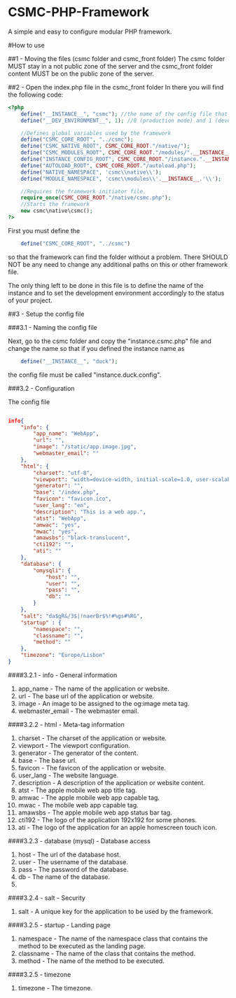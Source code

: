 # CSMC-PHP-Framework
A simple and easy to configure modular PHP framework.

#How to use

##1 - Moving the files (csmc folder and csmc_front folder)
The csmc folder MUST stay in a not public zone of the server and the
csmc_front folder content MUST be on the public zone of the server.

##2 - Open the index.php file in the csmc_front folder
In there you will find the following code:

```php
<?php
	define("__INSTANCE__", "csmc"); //the name of the config file that will be called instance.thisinstancename.config
	define("__DEV_ENVIRONMENT__", 1); //0 (production mode) and 1 (development mode)

	//Defines global variables used by the framework
	define("CSMC_CORE_ROOT", "../csmc");
	define("CSMC_NATIVE_ROOT", CSMC_CORE_ROOT."/native/");
	define("CSMC_MODULES_ROOT", CSMC_CORE_ROOT."/modules/".__INSTANCE__."/");
	define("INSTANCE_CONFIG_ROOT", CSMC_CORE_ROOT."/instance.".__INSTANCE__.".config");
	define("AUTOLOAD_ROOT", CSMC_CORE_ROOT."/autoload.php");
	define("NATIVE_NAMESPACE", 'csmc\\native\\');
	define("MODULE_NAMESPACE", 'csmc\\modules\\'.__INSTANCE__.'\\');

	//Requires the framework initiator file.
	require_once(CSMC_CORE_ROOT."/native/csmc.php");
	//Starts the framework
	new csmc\native\csmc();
?>
```
First you must define the 

```php 
	define("CSMC_CORE_ROOT", "../csmc")
``` 

so that the framework can find the folder without a problem. There SHOULD NOT be any need to change any additional paths on this or other framework file.

The only thing left to be done in this file is to define the name of the instance and to set the development environment accordingly to the status of your project.

##3 - Setup the config file

###3.1 - Naming the config file

Next, go to the csmc folder and copy the "instance.csmc.php" file and change the name so that if you defined the instance name as 

```php
	define("__INSTANCE__", "duck");
```
the config file must be called "instance.duck.config".

###3.2 - Configuration

The config file

```json

info{
    "info": {
        "app_name": "WebApp",
        "url": "",
        "image": "/static/app.image.jpg",
		"webmaster_email": ""
    },
    "html": {
		"charset": "utf-8",
		"viewport": "width=device-width, initial-scale=1.0, user-scalable=no",
		"generator": "",
		"base": "/index.php",
		"favicon": "favicon.ico",
        "user_lang": "en",
        "description": "This is a web app.",
        "atst": "WebApp",
        "amwac": "yes",
		"mwac": "yes",
        "amawsbs": "black-translucent",
		"cti192": "",
        "ati": ""
    },
    "database": {
		"omysqli": {
			"host": "",
			"user": "",
			"pass": "",
			"db": ""
		}
    },
    "salt": "da$gR&/3$|!naerBr$%!#%gs#%RG",
    "startup" : {
		"namespace": "",
        "classname": "",
        "method": ""
	},
    "timezone": "Europe/Lisbon"
}

```

####3.2.1 - info - General information

1. app_name - The name of the application or website.
2. url - The base url of the application or website.
3. image - An image to be assigned to the og:image meta tag.
4. webmaster_email - The webmaster email.

####3.2.2 - html - Meta-tag information

1. charset - The charset of the application or website.
2. viewport - The viewport configuration.
3. generator - The generator of the content.
4. base - The base url.
5. favicon - The favicon of the application or website. 
6. user_lang - The website language.
7. description - A description of the application or website content.
8. atst - The apple mobile web app title tag.
9. amwac - The apple mobile web app capable tag.
10. mwac - The mobile web app capable tag.
11. amawsbs - The apple mobile web app status bar tag.
12. cti192 - The logo of the application 192x192 for some phones.
13. ati - The logo of the application for an apple homescreen touch icon.

####3.2.3 - database (mysql) - Database access

1. host - The url of the database host.
2. user - The username of the database.
3. pass - The password of the database.
4. db - The name of the database.
5. 

####3.2.4 - salt - Security

1. salt - A unique key for the application to be used by the framework.

####3.2.5 - startup - Landing page

1. namespace - The name of the namespace class that contains the method to be executed as the landing page.
2. classname - The name of the class that contains the method.
3. method - The name of the method to be executed.

####3.2.5 - timezone

1. timezone - The timezone.


